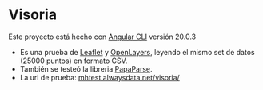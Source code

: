 # Visoria

Este proyecto está hecho con [Angular CLI](https://github.com/angular/angular-cli) versión 20.0.3

- Es una prueba de [Leaflet](https://leafletjs.com/) y [OpenLayers](https://openlayers.org/), leyendo el mismo set de datos (25000 puntos) en formato CSV.
- También se testeó la libreria [PapaParse](https://www.papaparse.com/).
- La url de prueba: [mhtest.alwaysdata.net/visoria/](https://mhtest.alwaysdata.net/visoria/)


